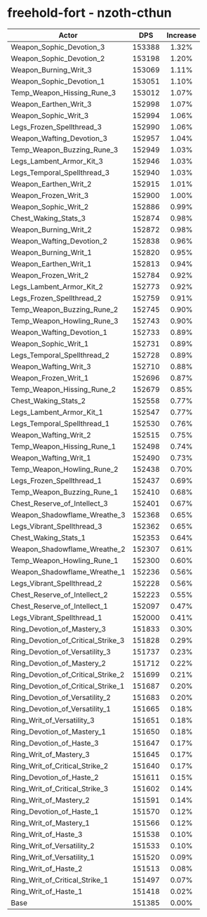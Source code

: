 # freehold-fort - nzoth-cthun
| Actor | DPS | Increase |
|---|:---:|:---:|
|Weapon_Sophic_Devotion_3|153388|1.32%|
|Weapon_Sophic_Devotion_2|153198|1.20%|
|Weapon_Burning_Writ_3|153069|1.11%|
|Weapon_Sophic_Devotion_1|153051|1.10%|
|Temp_Weapon_Hissing_Rune_3|153012|1.07%|
|Weapon_Earthen_Writ_3|152998|1.07%|
|Weapon_Sophic_Writ_3|152994|1.06%|
|Legs_Frozen_Spellthread_3|152990|1.06%|
|Weapon_Wafting_Devotion_3|152957|1.04%|
|Temp_Weapon_Buzzing_Rune_3|152949|1.03%|
|Legs_Lambent_Armor_Kit_3|152946|1.03%|
|Legs_Temporal_Spellthread_3|152940|1.03%|
|Weapon_Earthen_Writ_2|152915|1.01%|
|Weapon_Frozen_Writ_3|152900|1.00%|
|Weapon_Sophic_Writ_2|152886|0.99%|
|Chest_Waking_Stats_3|152874|0.98%|
|Weapon_Burning_Writ_2|152872|0.98%|
|Weapon_Wafting_Devotion_2|152838|0.96%|
|Weapon_Burning_Writ_1|152820|0.95%|
|Weapon_Earthen_Writ_1|152813|0.94%|
|Weapon_Frozen_Writ_2|152784|0.92%|
|Legs_Lambent_Armor_Kit_2|152773|0.92%|
|Legs_Frozen_Spellthread_2|152759|0.91%|
|Temp_Weapon_Buzzing_Rune_2|152745|0.90%|
|Temp_Weapon_Howling_Rune_3|152743|0.90%|
|Weapon_Wafting_Devotion_1|152733|0.89%|
|Weapon_Sophic_Writ_1|152731|0.89%|
|Legs_Temporal_Spellthread_2|152728|0.89%|
|Weapon_Wafting_Writ_3|152710|0.88%|
|Weapon_Frozen_Writ_1|152696|0.87%|
|Temp_Weapon_Hissing_Rune_2|152679|0.85%|
|Chest_Waking_Stats_2|152558|0.77%|
|Legs_Lambent_Armor_Kit_1|152547|0.77%|
|Legs_Temporal_Spellthread_1|152530|0.76%|
|Weapon_Wafting_Writ_2|152515|0.75%|
|Temp_Weapon_Hissing_Rune_1|152498|0.74%|
|Weapon_Wafting_Writ_1|152490|0.73%|
|Temp_Weapon_Howling_Rune_2|152438|0.70%|
|Legs_Frozen_Spellthread_1|152437|0.69%|
|Temp_Weapon_Buzzing_Rune_1|152410|0.68%|
|Chest_Reserve_of_Intellect_3|152401|0.67%|
|Weapon_Shadowflame_Wreathe_3|152368|0.65%|
|Legs_Vibrant_Spellthread_3|152362|0.65%|
|Chest_Waking_Stats_1|152353|0.64%|
|Weapon_Shadowflame_Wreathe_2|152307|0.61%|
|Temp_Weapon_Howling_Rune_1|152300|0.60%|
|Weapon_Shadowflame_Wreathe_1|152236|0.56%|
|Legs_Vibrant_Spellthread_2|152228|0.56%|
|Chest_Reserve_of_Intellect_2|152223|0.55%|
|Chest_Reserve_of_Intellect_1|152097|0.47%|
|Legs_Vibrant_Spellthread_1|152000|0.41%|
|Ring_Devotion_of_Mastery_3|151833|0.30%|
|Ring_Devotion_of_Critical_Strike_3|151828|0.29%|
|Ring_Devotion_of_Versatility_3|151737|0.23%|
|Ring_Devotion_of_Mastery_2|151712|0.22%|
|Ring_Devotion_of_Critical_Strike_2|151699|0.21%|
|Ring_Devotion_of_Critical_Strike_1|151687|0.20%|
|Ring_Devotion_of_Versatility_2|151683|0.20%|
|Ring_Devotion_of_Versatility_1|151665|0.18%|
|Ring_Writ_of_Versatility_3|151651|0.18%|
|Ring_Devotion_of_Mastery_1|151650|0.18%|
|Ring_Devotion_of_Haste_3|151647|0.17%|
|Ring_Writ_of_Mastery_3|151645|0.17%|
|Ring_Writ_of_Critical_Strike_2|151640|0.17%|
|Ring_Devotion_of_Haste_2|151611|0.15%|
|Ring_Writ_of_Critical_Strike_3|151602|0.14%|
|Ring_Writ_of_Mastery_2|151591|0.14%|
|Ring_Devotion_of_Haste_1|151570|0.12%|
|Ring_Writ_of_Mastery_1|151566|0.12%|
|Ring_Writ_of_Haste_3|151538|0.10%|
|Ring_Writ_of_Versatility_2|151533|0.10%|
|Ring_Writ_of_Versatility_1|151520|0.09%|
|Ring_Writ_of_Haste_2|151513|0.08%|
|Ring_Writ_of_Critical_Strike_1|151497|0.07%|
|Ring_Writ_of_Haste_1|151418|0.02%|
|Base|151385|0.00%|
